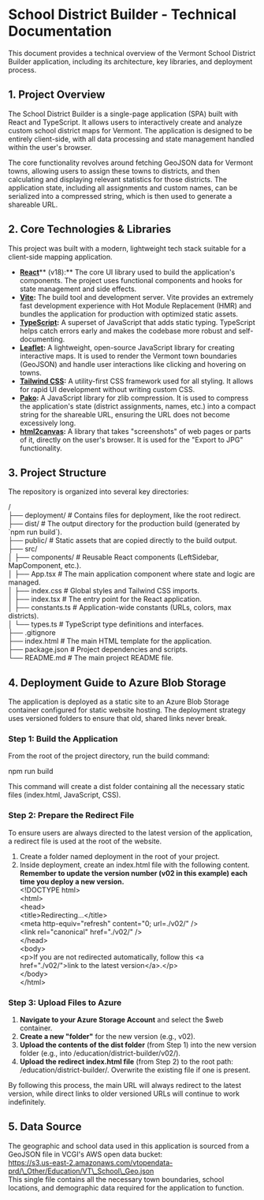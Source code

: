 # **School District Builder \- Technical Documentation**

This document provides a technical overview of the Vermont School District Builder application, including its architecture, key libraries, and deployment process.

## **1\. Project Overview**

The School District Builder is a single-page application (SPA) built with React and TypeScript. It allows users to interactively create and analyze custom school district maps for Vermont. The application is designed to be entirely client-side, with all data processing and state management handled within the user's browser.

The core functionality revolves around fetching GeoJSON data for Vermont towns, allowing users to assign these towns to districts, and then calculating and displaying relevant statistics for those districts. The application state, including all assignments and custom names, can be serialized into a compressed string, which is then used to generate a shareable URL.

## **2\. Core Technologies & Libraries**

This project was built with a modern, lightweight tech stack suitable for a client-side mapping application.

* [**React**](https://reactjs.org/)\*\* (v18):\*\* The core UI library used to build the application's components. The project uses functional components and hooks for state management and side effects.  
* [**Vite**](https://vitejs.dev/)**:** The build tool and development server. Vite provides an extremely fast development experience with Hot Module Replacement (HMR) and bundles the application for production with optimized static assets.  
* [**TypeScript**](https://www.typescriptlang.org/)**:** A superset of JavaScript that adds static typing. TypeScript helps catch errors early and makes the codebase more robust and self-documenting.  
* [**Leaflet**](https://leafletjs.com/)**:** A lightweight, open-source JavaScript library for creating interactive maps. It is used to render the Vermont town boundaries (GeoJSON) and handle user interactions like clicking and hovering on towns.  
* [**Tailwind CSS**](https://tailwindcss.com/)**:** A utility-first CSS framework used for all styling. It allows for rapid UI development without writing custom CSS.  
* [**Pako**](https://github.com/nodeca/pako)**:** A JavaScript library for zlib compression. It is used to compress the application's state (district assignments, names, etc.) into a compact string for the shareable URL, ensuring the URL does not become excessively long.  
* [**html2canvas**](https://html2canvas.hertzen.com/)**:** A library that takes "screenshots" of web pages or parts of it, directly on the user's browser. It is used for the "Export to JPG" functionality.

## **3\. Project Structure**

The repository is organized into several key directories:

/  
├── deployment/         \# Contains files for deployment, like the root redirect.  
├── dist/               \# The output directory for the production build (generated by \`npm run build\`).  
├── public/             \# Static assets that are copied directly to the build output.  
├── src/  
│   ├── components/     \# Reusable React components (LeftSidebar, MapComponent, etc.).  
│   ├── App.tsx         \# The main application component where state and logic are managed.  
│   ├── index.css       \# Global styles and Tailwind CSS imports.  
│   ├── index.tsx       \# The entry point for the React application.  
│   ├── constants.ts    \# Application-wide constants (URLs, colors, max districts).  
│   └── types.ts        \# TypeScript type definitions and interfaces.  
├── .gitignore  
├── index.html          \# The main HTML template for the application.  
├── package.json        \# Project dependencies and scripts.  
└── README.md           \# The main project README file.

## **4\. Deployment Guide to Azure Blob Storage**

The application is deployed as a static site to an Azure Blob Storage container configured for static website hosting. The deployment strategy uses versioned folders to ensure that old, shared links never break.

### **Step 1: Build the Application**

From the root of the project directory, run the build command:

npm run build

This command will create a dist folder containing all the necessary static files (index.html, JavaScript, CSS).

### **Step 2: Prepare the Redirect File**

To ensure users are always directed to the latest version of the application, a redirect file is used at the root of the website.

1. Create a folder named deployment in the root of your project.  
2. Inside deployment, create an index.html file with the following content. **Remember to update the version number (v02 in this example) each time you deploy a new version.**  
   \<\!DOCTYPE html\>  
   \<html\>  
   \<head\>  
     \<title\>Redirecting...\</title\>  
     \<meta http-equiv="refresh" content="0; url=./v02/" /\>  
     \<link rel="canonical" href="./v02/" /\>  
   \</head\>  
   \<body\>  
     \<p\>If you are not redirected automatically, follow this \<a href="./v02/"\>link to the latest version\</a\>.\</p\>  
   \</body\>  
   \</html\>

### **Step 3: Upload Files to Azure**

1. **Navigate to your Azure Storage Account** and select the $web container.  
2. **Create a new "folder"** for the new version (e.g., v02).  
3. **Upload the contents of the dist folder** (from Step 1\) into the new version folder (e.g., into /education/district-builder/v02/).  
4. **Upload the redirect index.html file** (from Step 2\) to the root path: /education/district-builder/. Overwrite the existing file if one is present.

By following this process, the main URL will always redirect to the latest version, while direct links to older versioned URLs will continue to work indefinitely.

## **5\. Data Source**

The geographic and school data used in this application is sourced from a GeoJSON file in VCGI's AWS open data bucket:  
https://s3.us-east-2.amazonaws.com/vtopendata-prd/\_Other/Education/VT\_School\_Geo.json  
This single file contains all the necessary town boundaries, school locations, and demographic data required for the application to function.